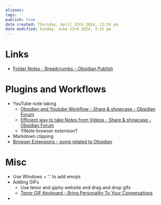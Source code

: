 ```yaml
---
aliases: 
tags: 
publish: true
date created: Thursday, April 25th 2024, 12:29 pm
date modified: Sunday, June 23rd 2024, 3:32 pm
---
```


# Links
- [Folder Notes - Breadcrumbs - Obsidian Publish](https://publish.obsidian.md/breadcrumbs-docs/Explicit+Edge+Builders/Folder+Notes)
# Plugins and Workflows
- YouTube note taking
	- [Obsidian and Youtube Workflow - Share & showcase - Obsidian Forum](https://forum.obsidian.md/t/obsidian-and-youtube-workflow/33641) 
	- [Efficient way to take Notes from Videos - Share & showcase - Obsidian Forum](https://forum.obsidian.md/t/efficient-way-to-take-notes-from-videos/57212) 
	- YiNote browser extension?
- Markdown clipping
- [Browser Extensions - some related to Obsidian](../../📁%2003%20-%20Curations,%20Stacks/Browser%20Extensions/Browser%20Extensions.md)
# Misc
- Use Windows + '.' to add emojis
- Adding GIFs
	- Use tenor and giphy website and drag and drop gifs
	- [Tenor GIF Keyboard - Bring Personality To Your Conversations](https://tenor.com/) 
- 